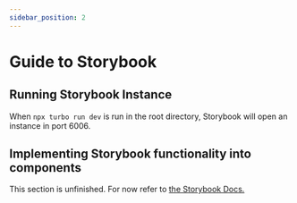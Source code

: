```yaml
---
sidebar_position: 2
---
```


# Guide to Storybook

## Running Storybook Instance

When `npx turbo run dev` is run in the root directory, Storybook will open an instance in port 6006.

## Implementing Storybook functionality into components

This section is unfinished. For now refer to
[the Storybook Docs.](https://storybook.js.org/docs/react/writing-stories/introduction)